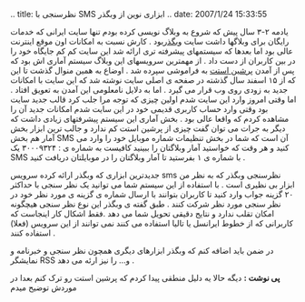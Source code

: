 .. title: نظرسنجی با SMS ابزاری نوین از وبگذر .. date: 2007/1/24
15:33:55

یادمه ۲-۳ سال پیش که شروع به وبلاگ نویسی کرده بودم تنها سایت ایرانی که
خدمات رایگان برای وبلاگها داشت سایت [وبگذر](http://www.webgozar.com/)بود
. کارش نسبت به امکانات اون موقع اینترنت عالی بود اما بعدها که سیستمهای
پیشرفته تری ارائه شد این سایت کم کم جایگاه خود را در بین کاربران از دست
داد . از مهمترین سرویسهای این وبلاگ سیستم آماری اش بود که پس از آمدن
[پرشین استت](http://persianstat.com/) به فراموشی سپرده شد . اوضاع به
همین منوال گذشت تا این که از ۱۵ اسفند سال گذشته در صفحه ی اصلی سایت
نوشته شد که این سایت با امکانات جدید به زودی روی وب قرار می گیرد . اما
به دلایل نامعلومی این آمدن به تعویق افتاد . اما وقتی امروز وارد این سایت
شدم اولین چیزی که توجه مرا جلب کرد قالب جدید سایت بود وقتی وارد حساب
کاربری قدیمی خود در این سایت شدم امکانات جدید آن را مشاهده کردم که واقعا
عالی بود . بخش آماری این سیستم پیشرفتهای زیادی داشت که دیگر به جرات می
توان گفت چیزی از پرشین استت کم ندارد و جالب ترین ابزار بخش آمار هم بخش
SMS آن است که شما در بخش تنظیمات شماره موبایل خود را وارد می کنید و هر
وقت که خواستید آمار وبلاگتان را ببینید کافیست به شماره ی : ۳۰۰۰۹۳۲۴ یک
SMS با شماره ی ۱ بفرستید تا آمار وبلاگتان را در موبایلتان دریافت کنید .

جدیدترین ابزاری که وبگذر ارائه کرده سرويس sms نظرسنجی وبگذر که به نظر من
ابزار بی نظیری است . با استفاده از این سیستم شما می توانید یک نظر سنجی
با حداکثر ۲۰ گزینه جواب وارد کنید تا کاربران بتوانند با ارسال شماره ی
گزینه ی مورد نظر خود در نظر سنجی مورد نظر شرکت کنند . طبق گفته ی وبگذر
این نوع نظر سنجی هیچگونه امکان تقلب ندارد و نتایج دقیقی تحویل شما می دهد
.فقط اشکال کار اینجاست که کاربرانی که از خطوط ایرانسل یا تالیا استفاده
می کنند نمی توانند از این سرویس (فعلا) استفاده کنند .

در ضمن باید اضافه کنم که وبگذر ابزارهای دیگری همچون نظر سنجی و خبرنامه و
نمایشگر RSS و… را نیز ارئه می دهد .

**پی نوشت :** دیگه حالا یه دلیل منطقی پیدا کردم که پرشین استت رو ترک کنم
بعدا در موردش توضیح میدم
